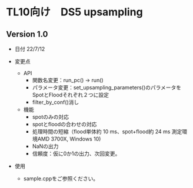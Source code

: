 # TL10向け　DS5 upsampling
## Version 1.0
* 日付 22/7/12
* 変更点
  * API 
    * 関数名変更：run_pc() -> run()
    * パラメータ変更：set_upsampling_parameters()のパラメータをSpotとFloodそれぞれ２つに設定
    * filter_by_conf()消し
  * 機能
    * spotのみの対応
    * spotとfloodの合わせの対応
    * 処理時間の短縮（flood単体約 10 ms、spot+flood約 24 ms 測定環境AMD 3700X, Windows 10)
    * NaNの出力
    * 信頼度：仮に0か1の出力、次回変更。

* 使用
  * sample.cppをご参照ください。